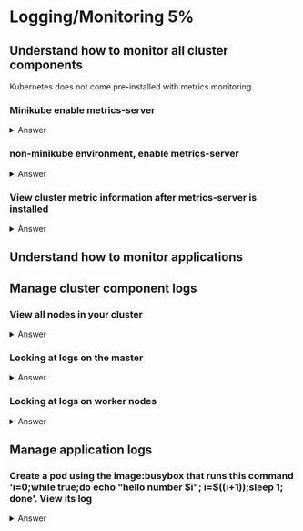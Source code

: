 <h1>Logging/Monitoring 5%</h1>

<h2>Understand how to monitor all cluster components</h2>
<p>Kubernetes does not come pre-installed with metrics monitoring. </p>

<h3>Minikube enable metrics-server</h3>
  
<details><summary>Answer</summary>
<p>

```bash
minikube addons enable metrics-server
```

</p>
</details>
  

<h3>non-minikube environment, enable metrics-server</h3>

<details><summary>Answer</summary>
<p>

```bash
git clone https://github.com/kubernetes-incubator/metrics-server.git
kubectl create -f deploy/1.8+/
```

</p>
</details>


<h3>View cluster metric information after metrics-server is installed</h3>

<details><summary>Answer</summary>
<p>

```bash
kubectl top node  # View node CPU and memory usage
kubectl top pod   # View pod CPU and memory usage
```

</p>
</details>


<h2>Understand how to monitor applications</h2>

<h2>Manage cluster component logs</h2>
<h3>View all nodes in your cluster</h3>
<details><summary>Answer</summary>
<p>

```bash
kubectl get nodes -o wide
```

</p>
</details>

<h3> Looking at logs on the master</h3>
<details><summary>Answer</summary>
<p>

```bash
ssh master1  #ssh to the master node
less /var/log/kube-apiserver.log  # API Server, responsible for serving the API
less /var/log/kube-scheduler.log  # Scheduler, responsible for making scheduling decisions
less /var/log/kube-controller-manager.log # Controller that manages replication controller
```

</p>
</details>


<h3> Looking at logs on worker nodes</h3>
<details><summary>Answer</summary>
<p>

```bash
ssh node1   # ssh to a worker node
less /var/log/kubelet.log # kubelet, responsible for running containers on the node
less /var/log/kube-proxy.log # kube proxy, responsible for service load balancing
```

</p>
</details>



<h2> Manage application logs</h2>
<h3>Create a pod using the image:busybox that runs this command 'i=0;while true;do echo "hello number $i"; i=$((i+1));sleep 1; done'. View its log</h3>
  
<details><summary>Answer</summary>
<p>

```bash
kubectl run busybox --image=busybox --restart=Never -- /bin/sh 'i=0;while true;do echo "hello number $i"; i=$((i+1));sleep 1; done'
kubectl logs busybox -f # similar to tail -f stream log live
kubectl logs busybox # prints the last logs from the pod
```

</p>
</details>
